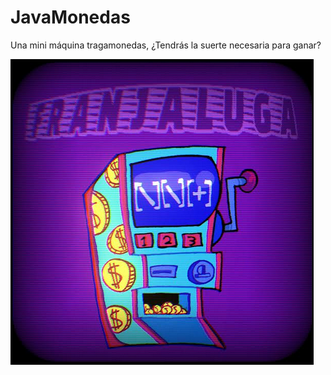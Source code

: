 # JavaMonedas
Una mini máquina tragamonedas, ¿Tendrás la suerte necesaria para ganar?

![pic](https://raw.githubusercontent.com/franjaluga/JavaMonedas/main/principal.png)
